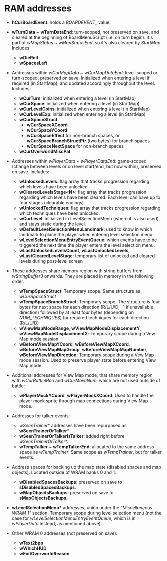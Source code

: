 # RAM addresses

- **hCurBoardEvent**: holds a *BOARDEVENT_* value.

- **wTurnData** ~ **wTurnDataEnd**: turn-scoped, not preserved on save, and cleared at the beginning of BoardMenuScript (i.e. on turn begin). It's part of *wMapStatus* ~ *wMapStatusEnd*, so it's also cleared by *StartMap*. Includes:
  - **wDieRoll**
  - **wSpacesLeft**

- Addresses within *wCurMapData* ~ *wCurMapDataEnd*: level-scoped or turn-scoped, preserved on save. Initialized when entering a level if required (in StartMap), and updated accordingly throughout the level. Includes:
  - **wCurTurn**: initialized when entering a level (in StartMap)
  - **wCurSpace**: initialized when entering a level (in StartMap)
  - **wCurLevelCoins**: initialized when entering a level (in StartMap)
  - **wCurLevelExp**: initialized when entering a level (in StartMap)
  - **wCurSpaceStruct**:
    - **wCurSpaceXCoord**
    - **wCurSpaceYCoord**
    - **wCurSpaceEffect** for non-branch spaces, or **wCurSpaceBranchStructPtr** (two bytes) for branch spaces
    - **wCurSpaceNextSpace** for non-branch spaces
  - **wCurOverworldMiscPal**

- Addresses within *wPlayerData* ~ *wPlayerDataEnd*: game-scoped (change between levels or on level start/end, but now within), preserved on save. Includes:
  - **wUnlockedLevels**: flag array that tracks progression regarding which levels have been unlocked.
  - **wClearedLevelsStage\<N\>**: flag array that tracks progression regarding which levels have been cleared. Each level can have up to four stages (clearable endings).
  - **wUnlockedTechniques**: flag array that tracks progression regarding which techniques have been unlocked.
  - **wCurLevel**: initialized in LevelSelectionMenu (where it is also used), and stays static during the level.
  - **wDefaultLevelSelectionMenuLandmark**: used to know in which landmark to place the player when entering level selection menu.
  - **wLevelSelectionMenuEntryEventQueue**: which events have to be triggered the next time the player enters the level selection menu.
  - **wLastUnlockedLevelsCount**, **wLastUnlockedLevels**, **wLastClearedLevelStage**: temporary list of unlocked and cleared levels during post-level screen

- These addresses share memory region with string buffers from *wStringBuffer3* onwards. They are placed in memory in the following order.
  - **wTempSpaceStruct**: Temporary scope. Same structure as *wCurSpaceStruct*
  - **wTempSpaceBranchStruct**: Temporary scope. The structure is four bytes for next space for each direction (R/L/U/D; -1 if unavailable direction) followed by at least four bytes (depending on *NUM_TECHNIQUES*) for required techniques for each direction (R/L/U/D)
  - **wViewMapModeRange**, **wViewMapModeDisplacementY**, **wViewMapModeDisplacementX**: Temporary scope during a Vew Map mode session.
  - **wBeforeViewMapYCoord**, **wBeforeViewMapXCoord**, **wBeforeViewMapMapGroup**, **wBeforeViewMapMapNumber**, **wBeforeViewMapDirection**: Temporary scope during a Vew Map mode session. Used to preserve player state before entering View Map mode.

- Additional addresses for View Map mode, that share memory region with *wCurBattleMon* and *wCurMoveNum*, which are not used outside of battle:
  - **wPlayerMockYCoord**, **wPlayerMockXCoord**: Used to handle the player mock sprite through map connections during View Map mode.

- Addresses for talker events:
  - *wSeenTrainer** addresses have been repurposed as **wSeenTrainerOrTalker***
  - **wSeenTrainerOrTalkerIsTalker**: added right before *wSeenTrainerOrTalker**.
  - **wTempTalker** ~ **wTempTalkerEnd**: allocated to the same address space as *wTempTrainer*. Same scope as *wTempTrainer*, but for talker events.

- Address spaces for backing up the map state (disabled spaces and map objects). Located outside of WRAM banks 0 and 1.
  - **wDisabledSpacesBackups**: preserved on save to **sDisabledSpacesBackups**.
  - **wMapObjectsBackups**: preserved on save to **sMapObjectsBackups**.

- **wLevelSelectionMenu\*** addresses, union under the *"Miscellaneous WRAM 1"* section. Temporary scope during level selection menu (not the case for *wLevelSelectionMenuEntryEventQueue*, which is in *wPlayerData* instead, as mentioned above).

- Other WRAM 0 addresses (not preserved on save):
  - **wText2bpp**
  - **wWhichHUD**
  - **wExitOverworldReason**